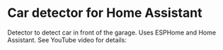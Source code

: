 # Car detector for Home Assistant
Detector to detect car in front of the garage. Uses ESPHome and Home Assistant. See YouTube video for details: 

